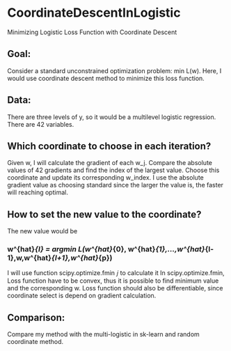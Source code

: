 # CoordinateDescentInLogistic
Minimizing Logistic Loss Function with Coordinate Descent 

## Goal: 
Consider a standard unconstrained optimization problem: min L(w). 
Here, I would use coordinate descent method to minimize this loss function.

## Data:
There are three levels of y, so it would be a multilevel logistic regression. There are 42 variables.

## Which coordinate to choose in each iteration?
Given w, I will calculate the gradient of each w_j. 
Compare the absolute values of 42 gradients and find the index of the largest value. 
Choose this coordinate and update its corresponding w_index. 
I use the absolute gradient value as choosing standard since the larger the value is, the faster  will reaching optimal.

## How to set the new value to the coordinate?
The new value would be 
### w^{hat}_{l} = argmin L(w^{hat}_{0}, w^{hat}_{1},...,w^{hat}_{l-1},w,w^{hat}_{l+1},w^{hat}_{p})
I will use function scipy.optimize.fmin 𝑗 to calculate it
In scipy.optimize.fmin, Loss function have to be convex, thus it is possible to find minimum value and the corresponding w. 
Loss function should also be differentiable, since coordinate select is depend on gradient calculation.

## Comparison:
Compare my method with the multi-logistic in sk-learn and random coordinate method.
